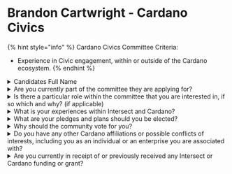 # Brandon Cartwright  - Cardano Civics

{% hint style="info" %}
Cardano Civics Committee Criteria:

* Experience in Civic engagement, within or outside of the Cardano ecosystem.
{% endhint %}

<details>

<summary>Candidates Full Name</summary>

### Brandon Cartwright

</details>



<details>

<summary>Are you currently part of the committee they are applying for?</summary>

No

</details>



<details>

<summary>Is there a particular role within the committee that you are interested in, if so which and why? (if applicable)</summary>

No, just committee/voting member

</details>



<details>

<summary>What is your experiences within Intersect and Cardano?</summary>

My involvement within the Cardano ecosystem has been both comprehensive and impactful. I have actively engaged with the community, staying informed on Cardano’s cutting-edge blockchain developments and governance models. As a dedicated advocate for decentralization and innovative solutions, I have been a consistent participant in key discussions surrounding Cardano’s growth, particularly those aligned with the principles of community-led governance. Though I am seeking a more formal role within Intersect, I have been following its formation closely and understand the critical importance of its mission in fostering a collaborative environment for all stakeholders in the Cardano ecosystem. I aim to contribute my insights and passion for decentralized governance to the Intersect Committees of 2024, ensuring that the interests of the wider community are represented fairly and inclusively.

</details>



<details>

<summary>What are your pledges and plans should you be elected?</summary>

Championing Transparent Governance: I will work to establish clear and open decision-making processes that prioritize the community’s right to transparency and accountability in governance matters. Promoting Civic Engagement: My focus will be on encouraging active participation in governance, ensuring that every community member has the opportunity to contribute meaningfully to Cardano’s future. Advocating for Decentralized Solutions: I am committed to pushing for decentralized approaches that put power in the hands of the community and reduce centralized influence over critical decisions. Driving Policy Education: I will promote educational initiatives to increase the community's understanding of governance structures, empowering members to make informed decisions.

</details>



<details>

<summary>Why should the community vote for you?</summary>

The community should vote for me to join the Civics Committee because I am deeply committed to ensuring that Cardano’s governance remains transparent, accountable, and truly decentralized. My experience within the ecosystem has given me a strong understanding of the governance framework, and I am passionate about making sure that all community members have a meaningful voice in shaping the future of Cardano. I believe in empowering individuals through education and active participation, and I will advocate for policies that promote civic engagement, inclusivity, and fairness in decision-making. By voting for me, you are choosing a representative who will fight for the interests of the entire community, ensuring that governance decisions reflect the collective will and uphold Cardano’s values. Together, we can build a robust governance system that empowers every member of the Cardano ecosystem to take part in shaping a brighter, decentralized future.

</details>



<details>

<summary>Do you have any other Cardano affiliations or possible conflicts of interests, including you as an individual or an enterprise you are associated with?</summary>

No, but full disclosure...I am the founder and owner of a non-profit crypto and blockchain technology educational charity. The emphasis is on Cardano, but I also provide education and facilitate discussions about other blockchain topics.

</details>



<details>

<summary>Are you currently in receipt of or previously received any Intersect or Cardano funding or grant?</summary>

No

</details>
